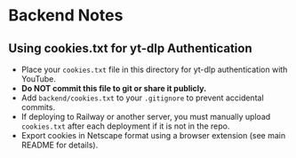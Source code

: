 # Backend Notes

## Using cookies.txt for yt-dlp Authentication

- Place your `cookies.txt` file in this directory for yt-dlp authentication with YouTube.
- **Do NOT commit this file to git or share it publicly.**
- Add `backend/cookies.txt` to your `.gitignore` to prevent accidental commits.
- If deploying to Railway or another server, you must manually upload `cookies.txt` after each deployment if it is not in the repo.
- Export cookies in Netscape format using a browser extension (see main README for details). 